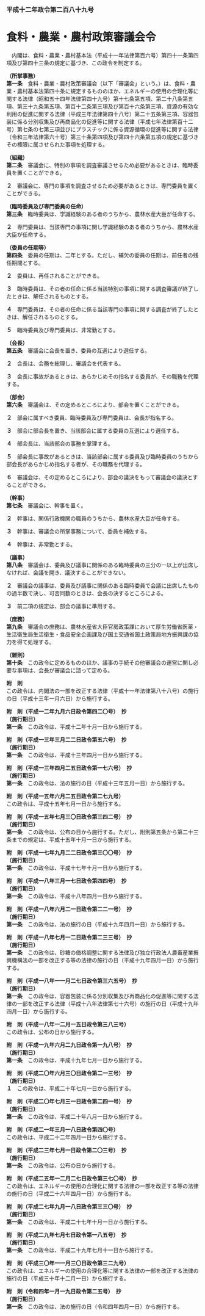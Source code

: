 ### 平成十二年政令第二百八十九号  
# 食料・農業・農村政策審議会令  
　内閣は、食料・農業・農村基本法（平成十一年法律第百六号）第四十一条第四項及び第四十三条の規定に基づき、この政令を制定する。  
  
**（所掌事務）**  
**第一条**　食料・農業・農村政策審議会（以下「審議会」という。）は、食料・農業・農村基本法第四十条に規定するもののほか、エネルギーの使用の合理化等に関する法律（昭和五十四年法律第四十九号）第十七条第五項、第二十八条第五項、第三十九条第五項、第百十二条第三項及び第百十六条第三項、資源の有効な利用の促進に関する法律（平成三年法律第四十八号）第二十五条第三項、容器包装に係る分別収集及び再商品化の促進等に関する法律（平成七年法律第百十二号）第七条の七第三項並びにプラスチックに係る資源循環の促進等に関する法律（令和三年法律第六十号）第三十条第四項及び第四十六条第五項の規定に基づきその権限に属させられた事項を処理する。  
  
**（組織）**  
**第二条**　審議会に、特別の事項を調査審議させるため必要があるときは、臨時委員を置くことができる。  
  
**２**　審議会に、専門の事項を調査させるため必要があるときは、専門委員を置くことができる。  
  
**（臨時委員及び専門委員の任命）**  
**第三条**　臨時委員は、学識経験のある者のうちから、農林水産大臣が任命する。  
  
**２**　専門委員は、当該専門の事項に関し学識経験のある者のうちから、農林水産大臣が任命する。  
  
**（委員の任期等）**  
**第四条**　委員の任期は、二年とする。ただし、補欠の委員の任期は、前任者の残任期間とする。  
  
**２**　委員は、再任されることができる。  
  
**３**　臨時委員は、その者の任命に係る当該特別の事項に関する調査審議が終了したときは、解任されるものとする。  
  
**４**　専門委員は、その者の任命に係る当該専門の事項に関する調査が終了したときは、解任されるものとする。  
  
**５**　臨時委員及び専門委員は、非常勤とする。  
  
**（会長）**  
**第五条**　審議会に会長を置き、委員の互選により選任する。  
  
**２**　会長は、会務を総理し、審議会を代表する。  
  
**３**　会長に事故があるときは、あらかじめその指名する委員が、その職務を代理する。  
  
**（部会）**  
**第六条**　審議会は、その定めるところにより、部会を置くことができる。  
  
**２**　部会に属すべき委員、臨時委員及び専門委員は、会長が指名する。  
  
**３**　部会に部会長を置き、当該部会に属する委員の互選により選任する。  
  
**４**　部会長は、当該部会の事務を掌理する。  
  
**５**　部会長に事故があるときは、当該部会に属する委員及び臨時委員のうちから部会長があらかじめ指名する者が、その職務を代理する。  
  
**６**　審議会は、その定めるところにより、部会の議決をもって審議会の議決とすることができる。  
  
**（幹事）**  
**第七条**　審議会に、幹事を置く。  
  
**２**　幹事は、関係行政機関の職員のうちから、農林水産大臣が任命する。  
  
**３**　幹事は、審議会の所掌事務について、委員を補佐する。  
  
**４**　幹事は、非常勤とする。  
  
**（議事）**  
**第八条**　審議会は、委員及び議事に関係のある臨時委員の三分の一以上が出席しなければ、会議を開き、議決することができない。  
  
**２**　審議会の議事は、委員及び議事に関係のある臨時委員で会議に出席したものの過半数で決し、可否同数のときは、会長の決するところによる。  
  
**３**　前二項の規定は、部会の議事に準用する。  
  
**（庶務）**  
**第九条**　審議会の庶務は、農林水産省大臣官房政策課において厚生労働省医薬・生活衛生局生活衛生・食品安全企画課及び国土交通省国土政策局地方振興課の協力を得て処理する。  
  
**（雑則）**  
**第十条**　この政令に定めるもののほか、議事の手続その他審議会の運営に関し必要な事項は、会長が審議会に諮って定める。  
  
**附　則**  
この政令は、内閣法の一部を改正する法律（平成十一年法律第八十八号）の施行の日（平成十三年一月六日）から施行する。  
  
**附　則（平成一二年九月六日政令第四二〇号）　抄**  
**（施行期日）**  
**第一条**　この政令は、平成十二年十月一日から施行する。  
  
**附　則（平成一三年三月二二日政令第五六号）　抄**  
**（施行期日）**  
**第一条**　この政令は、平成十三年四月一日から施行する。  
  
**附　則（平成一三年四月二五日政令第一七六号）　抄**  
**（施行期日）**  
**第一条**　この政令は、法の施行の日（平成十三年五月一日）から施行する。  
  
**附　則（平成一五年六月二五日政令第二七九号）**  
この政令は、平成十五年七月一日から施行する。  
  
**附　則（平成一五年七月三〇日政令第三四二号）　抄**  
**（施行期日）**  
**第一条**　この政令は、公布の日から施行する。ただし、附則第五条から第二十三条までの規定は、平成十五年十月一日から施行する。  
  
**附　則（平成一七年九月二二日政令第三〇〇号）　抄**  
**（施行期日）**  
**第一条**　この政令は、平成十七年十月一日から施行する。  
  
**附　則（平成一八年三月一七日政令第四四号）　抄**  
**（施行期日）**  
**第一条**　この政令は、平成十八年四月一日から施行する。  
  
**附　則（平成一八年六月二一日政令第二二一号）　抄**  
**（施行期日）**  
**第一条**　この政令は、法の施行の日（平成十九年四月一日）から施行する。  
  
**附　則（平成一八年七月一二日政令第二三三号）　抄**  
**（施行期日）**  
**第一条**　この政令は、砂糖の価格調整に関する法律及び独立行政法人農畜産業振興機構法の一部を改正する等の法律の施行の日（平成十九年四月一日）から施行する。  
  
**附　則（平成一八年一一月二七日政令第三六五号）　抄**  
**（施行期日）**  
**第一条**　この政令は、容器包装に係る分別収集及び再商品化の促進等に関する法律の一部を改正する法律（平成十八年法律第七十六号）の施行の日（平成十九年四月一日）から施行する。  
  
**附　則（平成一八年一二月一五日政令第三八三号）**  
この政令は、公布の日から施行する。  
  
**附　則（平成一九年六月二九日政令第一九八号）　抄**  
**（施行期日）**  
**第一条**　この政令は、平成十九年七月一日から施行する。  
  
**附　則（平成二〇年六月三〇日政令第二一三号）　抄**  
**（施行期日）**  
**１**　この政令は、平成二十年七月一日から施行する。  
  
**附　則（平成二〇年七月三一日政令第二四一号）　抄**  
**（施行期日）**  
**第一条**　この政令は、平成二十年八月一日から施行する。  
  
**附　則（平成二一年三月一八日政令第四〇号）**  
この政令は、平成二十二年四月一日から施行する。  
  
**附　則（平成二三年七月一日政令第二〇三号）　抄**  
**（施行期日）**  
**第一条**　この政令は、公布の日から施行する。  
  
**附　則（平成二五年一二月二七日政令第三七〇号）　抄**  
この政令は、エネルギーの使用の合理化に関する法律の一部を改正する等の法律の施行の日（平成二十六年四月一日）から施行する。  
  
**附　則（平成二七年九月一八日政令第三三〇号）　抄**  
**（施行期日）**  
**第一条**　この政令は、平成二十七年十月一日から施行する。  
  
**附　則（平成二九年七月七日政令第一八五号）　抄**  
**（施行期日）**  
**第一条**　この政令は、平成二十九年七月十一日から施行する。  
  
**附　則（平成三〇年一一月三〇日政令第三二九号）**  
この政令は、エネルギーの使用の合理化等に関する法律の一部を改正する法律の施行の日（平成三十年十二月一日）から施行する。  
  
**附　則（令和四年一月一九日政令第二五号）　抄**  
**（施行期日）**  
**第一条**　この政令は、法の施行の日（令和四年四月一日）から施行する。  
  
